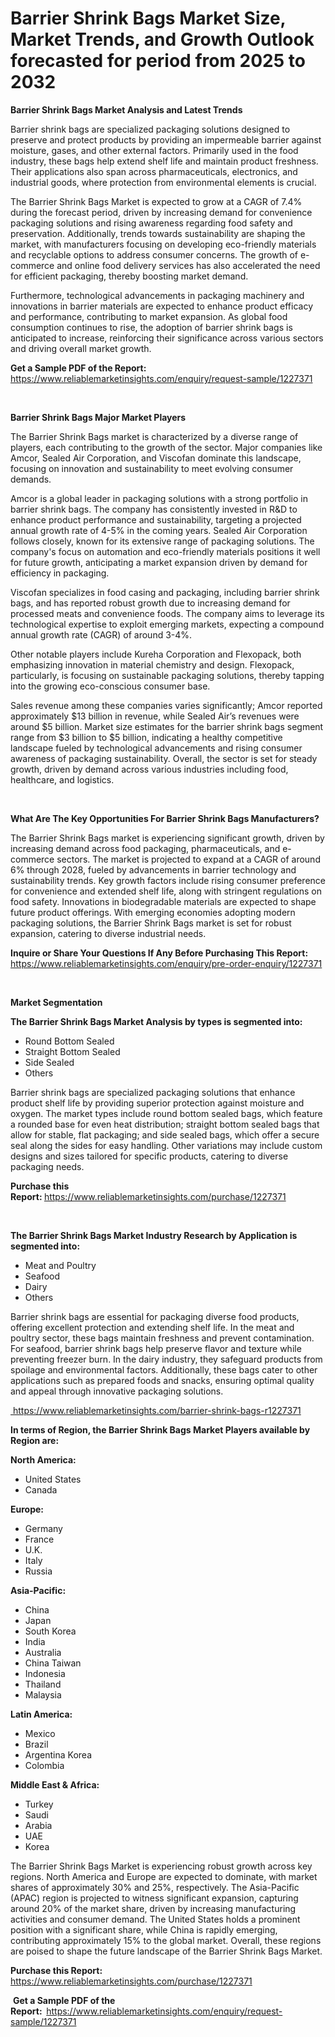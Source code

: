 <p><h1>Barrier Shrink Bags Market Size, Market Trends, and Growth Outlook forecasted for period from 2025 to 2032</h1></p><p><strong>Barrier Shrink Bags Market Analysis and Latest Trends</strong></p>
<p><p>Barrier shrink bags are specialized packaging solutions designed to preserve and protect products by providing an impermeable barrier against moisture, gases, and other external factors. Primarily used in the food industry, these bags help extend shelf life and maintain product freshness. Their applications also span across pharmaceuticals, electronics, and industrial goods, where protection from environmental elements is crucial.</p><p>The Barrier Shrink Bags Market is expected to grow at a CAGR of 7.4% during the forecast period, driven by increasing demand for convenience packaging solutions and rising awareness regarding food safety and preservation. Additionally, trends towards sustainability are shaping the market, with manufacturers focusing on developing eco-friendly materials and recyclable options to address consumer concerns. The growth of e-commerce and online food delivery services has also accelerated the need for efficient packaging, thereby boosting market demand. </p><p>Furthermore, technological advancements in packaging machinery and innovations in barrier materials are expected to enhance product efficacy and performance, contributing to market expansion. As global food consumption continues to rise, the adoption of barrier shrink bags is anticipated to increase, reinforcing their significance across various sectors and driving overall market growth.</p></p>
<p><strong>Get a Sample PDF of the Report:&nbsp;</strong> <a href="https://www.reliablemarketinsights.com/enquiry/request-sample/1227371?utm_campaign=3062&utm_medium=2&utm_source=Github&utm_content=ia&utm_term=19042025&utm_id=barrier-shrink-bags">https://www.reliablemarketinsights.com/enquiry/request-sample/1227371</a></p>
<p>&nbsp;</p>
<p><strong>Barrier Shrink Bags Major Market Players</strong></p>
<p><p>The Barrier Shrink Bags market is characterized by a diverse range of players, each contributing to the growth of the sector. Major companies like Amcor, Sealed Air Corporation, and Viscofan dominate this landscape, focusing on innovation and sustainability to meet evolving consumer demands.</p><p>Amcor is a global leader in packaging solutions with a strong portfolio in barrier shrink bags. The company has consistently invested in R&D to enhance product performance and sustainability, targeting a projected annual growth rate of 4-5% in the coming years. Sealed Air Corporation follows closely, known for its extensive range of packaging solutions. The company's focus on automation and eco-friendly materials positions it well for future growth, anticipating a market expansion driven by demand for efficiency in packaging.</p><p>Viscofan specializes in food casing and packaging, including barrier shrink bags, and has reported robust growth due to increasing demand for processed meats and convenience foods. The company aims to leverage its technological expertise to exploit emerging markets, expecting a compound annual growth rate (CAGR) of around 3-4%.</p><p>Other notable players include Kureha Corporation and Flexopack, both emphasizing innovation in material chemistry and design. Flexopack, particularly, is focusing on sustainable packaging solutions, thereby tapping into the growing eco-conscious consumer base.</p><p>Sales revenue among these companies varies significantly; Amcor reported approximately $13 billion in revenue, while Sealed Air’s revenues were around $5 billion. Market size estimates for the barrier shrink bags segment range from $3 billion to $5 billion, indicating a healthy competitive landscape fueled by technological advancements and rising consumer awareness of packaging sustainability. Overall, the sector is set for steady growth, driven by demand across various industries including food, healthcare, and logistics.</p></p>
<p>&nbsp;</p>
<p><strong>What Are The Key Opportunities For Barrier Shrink Bags Manufacturers?</strong></p>
<p><p>The Barrier Shrink Bags market is experiencing significant growth, driven by increasing demand across food packaging, pharmaceuticals, and e-commerce sectors. The market is projected to expand at a CAGR of around 6% through 2028, fueled by advancements in barrier technology and sustainability trends. Key growth factors include rising consumer preference for convenience and extended shelf life, along with stringent regulations on food safety. Innovations in biodegradable materials are expected to shape future product offerings. With emerging economies adopting modern packaging solutions, the Barrier Shrink Bags market is set for robust expansion, catering to diverse industrial needs.</p></p>
<p><strong>Inquire or Share Your Questions If Any Before Purchasing This Report:</strong> <a href="https://www.reliablemarketinsights.com/enquiry/pre-order-enquiry/1227371?utm_campaign=3062&utm_medium=2&utm_source=Github&utm_content=ia&utm_term=19042025&utm_id=barrier-shrink-bags">https://www.reliablemarketinsights.com/enquiry/pre-order-enquiry/1227371</a></p>
<p>&nbsp;</p>
<p><strong>Market Segmentation</strong></p>
<p><strong>The Barrier Shrink Bags Market Analysis by types is segmented into:</strong></p>
<p><ul><li>Round Bottom Sealed</li><li>Straight Bottom Sealed</li><li>Side Sealed</li><li>Others</li></ul></p>
<p><p>Barrier shrink bags are specialized packaging solutions that enhance product shelf life by providing superior protection against moisture and oxygen. The market types include round bottom sealed bags, which feature a rounded base for even heat distribution; straight bottom sealed bags that allow for stable, flat packaging; and side sealed bags, which offer a secure seal along the sides for easy handling. Other variations may include custom designs and sizes tailored for specific products, catering to diverse packaging needs.</p></p>
<p><strong>Purchase this Report:&nbsp;</strong><a href="https://www.reliablemarketinsights.com/purchase/1227371?utm_campaign=3062&utm_medium=2&utm_source=Github&utm_content=ia&utm_term=19042025&utm_id=barrier-shrink-bags">https://www.reliablemarketinsights.com/purchase/1227371</a></p>
<p>&nbsp;</p>
<p><strong>The Barrier Shrink Bags Market Industry Research by Application is segmented into:</strong></p>
<p><ul><li>Meat and Poultry</li><li>Seafood</li><li>Dairy</li><li>Others</li></ul></p>
<p><p>Barrier shrink bags are essential for packaging diverse food products, offering excellent protection and extending shelf life. In the meat and poultry sector, these bags maintain freshness and prevent contamination. For seafood, barrier shrink bags help preserve flavor and texture while preventing freezer burn. In the dairy industry, they safeguard products from spoilage and environmental factors. Additionally, these bags cater to other applications such as prepared foods and snacks, ensuring optimal quality and appeal through innovative packaging solutions.</p></p>
<p><a href="https://www.reliablemarketinsights.com/barrier-shrink-bags-r1227371?utm_campaign=3062&utm_medium=2&utm_source=Github&utm_content=ia&utm_term=19042025&utm_id=barrier-shrink-bags">&nbsp;https://www.reliablemarketinsights.com/barrier-shrink-bags-r1227371</a></p>
<p><strong>In terms of Region, the Barrier Shrink Bags Market Players available by Region are:</strong></p>
<p>
    <p> <strong> North America: </strong>
        <ul>
            <li>United States</li>
            <li>Canada</li>
        </ul>
        </p> 
    <p> <strong> Europe: </strong>
        <ul>
            <li>Germany</li>
            <li>France</li>
            <li>U.K.</li>
            <li>Italy</li>
            <li>Russia</li>
        </ul>
        </p> 
    <p> <strong> Asia-Pacific: </strong>
        <ul>
            <li>China</li>
            <li>Japan</li>
            <li>South Korea</li>
            <li>India</li>
            <li>Australia</li>
            <li>China Taiwan</li>
            <li>Indonesia</li>
            <li>Thailand</li>
            <li>Malaysia</li>
        </ul>
        </p> 
    <p> <strong> Latin America: </strong>
        <ul>
            <li>Mexico</li>
            <li>Brazil</li>
            <li>Argentina Korea</li>
            <li>Colombia</li>
        </ul>
        </p> 
    <p> <strong> Middle East & Africa: </strong>
        <ul>
            <li>Turkey</li>
            <li>Saudi</li>
            <li>Arabia</li>
            <li>UAE</li>
            <li>Korea</li>
        </ul>
    </p>
    </p>
<p><p>The Barrier Shrink Bags Market is experiencing robust growth across key regions. North America and Europe are expected to dominate, with market shares of approximately 30% and 25%, respectively. The Asia-Pacific (APAC) region is projected to witness significant expansion, capturing around 20% of the market share, driven by increasing manufacturing activities and consumer demand. The United States holds a prominent position with a significant share, while China is rapidly emerging, contributing approximately 15% to the global market. Overall, these regions are poised to shape the future landscape of the Barrier Shrink Bags Market.</p></p>
<p><strong>Purchase this Report: </strong><a href="https://www.reliablemarketinsights.com/purchase/1227371?utm_campaign=3062&utm_medium=2&utm_source=Github&utm_content=ia&utm_term=19042025&utm_id=barrier-shrink-bags">https://www.reliablemarketinsights.com/purchase/1227371</a></p>
<p>&nbsp;<strong>Get a Sample PDF of the Report:&nbsp;&nbsp;</strong><a href="https://www.reliablemarketinsights.com/enquiry/request-sample/1227371?utm_campaign=3062&utm_medium=2&utm_source=Github&utm_content=ia&utm_term=19042025&utm_id=barrier-shrink-bags">https://www.reliablemarketinsights.com/enquiry/request-sample/1227371</a></p>
<p><strong></strong></p>
<p><p></p><p></p><p></p></p>